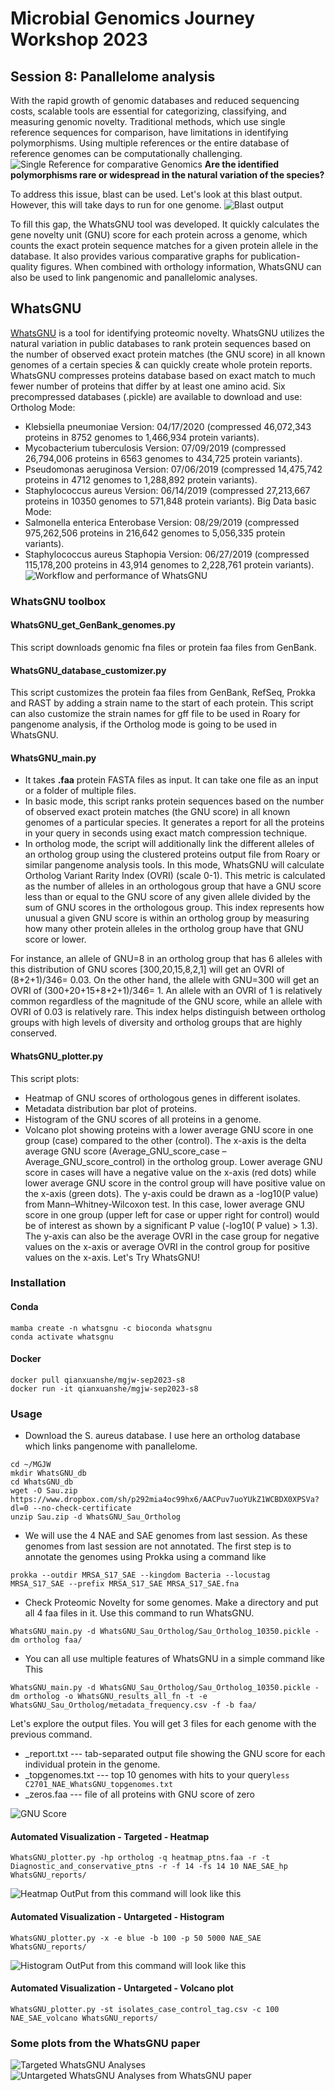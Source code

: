 # Microbial Genomics Journey Workshop 2023
## Session 8: Panallelome analysis
With the rapid growth of genomic databases and reduced sequencing costs, scalable tools are essential for categorizing, classifying, and measuring genomic novelty. Traditional methods, which use single reference sequences for comparison, have limitations in identifying polymorphisms. Using multiple references or the entire database of reference genomes can be computationally challenging.<br/>
![Single Reference for comparative Genomics](GNU_1.jpg)
**Are the identified polymorphisms rare or widespread in the natural variation of the species?**<br/>

To address this issue, blast can be used. Let's look at this blast output. However, this will take days to run for one genome.
![Blast output](GNU_2.jpg)

To fill this gap, the WhatsGNU tool was developed. It quickly calculates the gene novelty unit (GNU) score for each protein across a genome, which counts the exact protein sequence matches for a given protein allele in the database. It also provides various comparative graphs for publication-quality figures. When combined with orthology information, WhatsGNU can also be used to link pangenomic and panallelomic analyses.<br/>

## WhatsGNU
[WhatsGNU](https://github.com/ahmedmagds/WhatsGNU) is a tool for identifying proteomic novelty. WhatsGNU utilizes the natural variation in public databases to rank protein sequences based on the number of observed exact protein matches (the GNU score) in all known genomes of a certain species & can quickly create whole protein reports. WhatsGNU compresses proteins database based on exact match to much fewer number of proteins that differ by at least one amino acid. Six precompressed databases (.pickle) are available to download and use:
Ortholog Mode:
* Klebsiella pneumoniae Version: 04/17/2020 (compressed 46,072,343 proteins in 8752 genomes to 1,466,934 protein variants).
* Mycobacterium tuberculosis Version: 07/09/2019 (compressed 26,794,006 proteins in 6563 genomes to 434,725 protein variants).
* Pseudomonas aeruginosa Version: 07/06/2019 (compressed 14,475,742 proteins in 4712 genomes to 1,288,892 protein variants).
* Staphylococcus aureus Version: 06/14/2019 (compressed 27,213,667 proteins in 10350 genomes to 571,848 protein variants).
Big Data basic Mode:
* Salmonella enterica Enterobase Version: 08/29/2019 (compressed 975,262,506 proteins in 216,642 genomes to 5,056,335 protein variants).
* Staphylococcus aureus Staphopia Version: 06/27/2019 (compressed 115,178,200 proteins in 43,914 genomes to 2,228,761 protein variants).
![Workflow and performance of WhatsGNU](GNU_3.jpg)

### WhatsGNU toolbox
#### WhatsGNU_get_GenBank_genomes.py
This script downloads genomic fna files or protein faa files from GenBank.

#### WhatsGNU_database_customizer.py
This script customizes the protein faa files from GenBank, RefSeq, Prokka and RAST by adding a strain name to the start of each protein. This script can also customize the strain names for gff file to be used in Roary for pangenome analysis, if the Ortholog mode is going to be used in WhatsGNU.

#### WhatsGNU_main.py
* It takes **.faa** protein FASTA files as input. It can take one file as an input or a folder of multiple files.
* In basic mode, this script ranks protein sequences based on the number of observed exact protein matches (the GNU score) in all known genomes of a particular species. It generates a report for all the proteins in your query in seconds using exact match compression technique.
* In ortholog mode, the script will additionally link the different alleles of an ortholog group using the clustered proteins output file from Roary or similar pangenome analysis tools. In this mode, WhatsGNU will calculate Ortholog Variant Rarity Index (OVRI) (scale 0-1). This metric is calculated as the number of alleles in an orthologous group that have a GNU score less than or equal to the GNU score of any given allele divided by the sum of GNU scores in the orthologous group. This index represents how unusual a given GNU score is within an ortholog group by measuring how many other protein alleles in the ortholog group have that GNU score or lower.<br/>

For instance, an allele of GNU=8 in an ortholog group that has 6 alleles with this distribution of GNU scores [300,20,15,8,2,1] will get an OVRI of (8+2+1)/346= 0.03. On the other hand, the allele with GNU=300 will get an OVRI of (300+20+15+8+2+1)/346= 1. An allele with an OVRI of 1 is relatively common regardless of the magnitude of the GNU score, while an allele with OVRI of 0.03 is relatively rare. This index helps distinguish between ortholog groups with high levels of diversity and ortholog groups that are highly conserved.

#### WhatsGNU_plotter.py

This script plots:
* Heatmap of GNU scores of orthologous genes in different isolates.
* Metadata distribution bar plot of proteins.
* Histogram of the GNU scores of all proteins in a genome.
* Volcano plot showing proteins with a lower average GNU score in one group (case) compared to the other (control). The x-axis is the delta average GNU score (Average_GNU_score_case – Average_GNU_score_control) in the ortholog group. Lower average GNU score in cases will have a negative value on the x-axis (red dots) while lower average GNU score in the control group will have positive value on the x-axis (green dots). The y-axis could be drawn as a -log10(P value) from Mann–Whitney-Wilcoxon test. In this case, lower average GNU score in one group (upper left for case or upper right for control) would be of interest as shown by a significant P value (-log10( P value) > 1.3). The y-axis can also be the average OVRI in the case group for negative values on the x-axis or average OVRI in the control group for positive values on the x-axis.
Let's Try WhatsGNU!

### Installation
#### Conda
```
mamba create -n whatsgnu -c bioconda whatsgnu
conda activate whatsgnu
```
#### Docker
```
docker pull qianxuanshe/mgjw-sep2023-s8
docker run -it qianxuanshe/mgjw-sep2023-s8
```
### Usage
* Download the S. aureus database. I use here an ortholog database which links pangenome with panallelome.
```
cd ~/MGJW
mkdir WhatsGNU_db
cd WhatsGNU_db
wget -O Sau.zip https://www.dropbox.com/sh/p292mia4oc99hx6/AACPuv7uoYUkZ1WCBDX0XPSVa?dl=0 --no-check-certificate
unzip Sau.zip -d WhatsGNU_Sau_Ortholog
```

* We will use the 4 NAE and SAE genomes from last session. As these genomes from last session are not annotated. The first step is to annotate the genomes using Prokka using a command like
```
prokka --outdir MRSA_S17_SAE --kingdom Bacteria --locustag MRSA_S17_SAE --prefix MRSA_S17_SAE MRSA_S17_SAE.fna
```

* Check Proteomic Novelty for some genomes. Make a directory and put all 4 faa files in it. Use this command to run WhatsGNU.
```
WhatsGNU_main.py -d WhatsGNU_Sau_Ortholog/Sau_Ortholog_10350.pickle -dm ortholog faa/
```
* You can all use multiple features of WhatsGNU in a simple command like This
```
WhatsGNU_main.py -d WhatsGNU_Sau_Ortholog/Sau_Ortholog_10350.pickle -dm ortholog -o WhatsGNU_results_all_fn -t -e WhatsGNU_Sau_Ortholog/metadata_frequency.csv -f -b faa/
```
Let's explore the output files. You will get 3 files for each genome with the previous command.
* _report.txt --- tab-separated output file showing the GNU score for each individual protein in the genome.
* _topgenomes.txt --- top 10 genomes with hits to your query`less C2701_NAE_WhatsGNU_topgenomes.txt`
* _zeros.faa --- file of all proteins with GNU score of zero

![GNU Score](GNU_4.jpg)

#### Automated Visualization - Targeted - Heatmap
```
WhatsGNU_plotter.py -hp ortholog -q heatmap_ptns.faa -r -t Diagnostic_and_conservative_ptns -r -f 14 -fs 14 10 NAE_SAE_hp WhatsGNU_reports/
```
![Heatmap OutPut from this command will look like this](WhatsGNU_heatmap_example.jpg)
#### Automated Visualization - Untargeted - Histogram
```
WhatsGNU_plotter.py -x -e blue -b 100 -p 50 5000 NAE_SAE WhatsGNU_reports/
```
![Histogram OutPut from this command will look like this](C2701_NAE_WhatsGNU_histogram.jpg)
#### Automated Visualization - Untargeted - Volcano plot
```
WhatsGNU_plotter.py -st isolates_case_control_tag.csv -c 100 NAE_SAE_volcano WhatsGNU_reports/
```
### Some plots from the WhatsGNU paper
![Targeted WhatsGNU Analyses](GNU_5.jpg)
![Untargeted WhatsGNU Analyses from WhatsGNU paper](GNU_6.jpg)